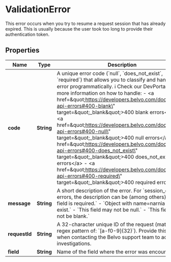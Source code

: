 

# ValidationError

This error occurs when you try to resume a request session that has already expired. This is usually because the user took too long to provide their authentication token.

## Properties

| Name | Type | Description | Notes |
|------------ | ------------- | ------------- | -------------|
|**code** | **String** | A unique error code (&#x60;null&#x60;, &#x60;does_not_exist&#x60;, &#x60;required&#x60;) that allows you to classify and handle the error programmatically.  ℹ️ Check our DevPortal for more information on how to handle:   - &lt;a href&#x3D;\&quot;https://developers.belvo.com/docs/belvo-api-errors#400-blank\&quot; target&#x3D;\&quot;_blank\&quot;&gt;400 blank errors&lt;/a&gt;   - &lt;a href&#x3D;\&quot;https://developers.belvo.com/docs/belvo-api-errors#400-null\&quot; target&#x3D;\&quot;_blank\&quot;&gt;400 null errors&lt;/a&gt;   - &lt;a href&#x3D;\&quot;https://developers.belvo.com/docs/belvo-api-errors#400-does_not_exist\&quot; target&#x3D;\&quot;_blank\&quot;&gt;400 does_not_exist errors&lt;/a&gt;   - &lt;a href&#x3D;\&quot;https://developers.belvo.com/docs/belvo-api-errors#400-required\&quot; target&#x3D;\&quot;_blank\&quot;&gt;400 required errors&lt;/a&gt; |  [optional] |
|**message** | **String** | A short description of the error.   For &#x60;session_expired&#x60; errors, the description can be (among others):      - &#x60;This field is required.&#x60;   - &#x60;Object with name&#x3D;narnia does not exist.&#x60;   - &#x60;This field may not be null.&#x60;   - &#x60;This field may not be blank.&#x60; |  [optional] |
|**requestId** | **String** | A 32-character unique ID of the request (matching a regex pattern of: &#x60;[a-f0-9]{32}&#x60;). Provide this ID when contacting the Belvo support team to accelerate investigations. |  [optional] |
|**field** | **String** | Name of the field where the error was encountered. |  [optional] |



